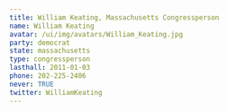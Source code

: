 ```yaml
---
title: William Keating, Massachusetts Congressperson
name: William Keating
avatar: /ui/img/avatars/William_Keating.jpg
party: democrat
state: massachusetts
type: congressperson
lasthall: 2011-01-03
phone: 202-225-2406
never: TRUE
twitter: WilliamKeating
---
```

